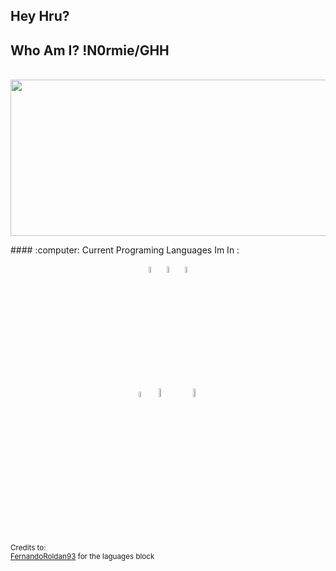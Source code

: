 ## Hey Hru?
## Who Am I? !N0rmie/GHH

<div align="center">
	<br>
	<img src="https://cdn.discordapp.com/attachments/816051195100528647/940358220994723880/bsbl.png" width="600" height="250">
</div>


<p>
	#### :computer: Current Programing Languages Im In : 
	<div align="center">
		<code><img width="5%" src="https://seeklogo.com/images/C/c-sharp-c-logo-02F17714BA-seeklogo.com.png"></code>
		<code><img width="5%" src="https://external-content.duckduckgo.com/iu/?u=https%3A%2F%2Fupload.wikimedia.org%2Fwikipedia%2Fcommons%2Fthumb%2Fc%2Fc3%2FPython-logo-notext.svg%2F1200px-Python-logo-notext.svg.png&f=1&nofb=1"></code>
		<code><img width="5%" src="https://upload.vectorlogo.zone/logos/javascript/images/239ec8a4-163e-4792-83b6-3f6d96911757.svg"></code>
		<br />
		<code><img width="5%" src="https://external-content.duckduckgo.com/iu/?u=https%3A%2F%2Fupload.wikimedia.org%2Fwikipedia%2Fcommons%2Fthumb%2F1%2F18%2FISO_C%252B%252B_Logo.svg%2F1200px-ISO_C%252B%252B_Logo.svg.png&f=1&nofb=1"></code>
		<code><img width="6%" src="https://external-content.duckduckgo.com/iu/?u=https%3A%2F%2Ficons.iconarchive.com%2Ficons%2Fmartz90%2Fhex%2F512%2Fhtml-5-icon.png&f=1&nofb=1">	</code>
		<code><img width="6%" src="https://external-content.duckduckgo.com/iu/?u=https%3A%2F%2Ficons.iconarchive.com%2Ficons%2Fmartz90%2Fhex%2F512%2Fcss-3-icon.png&f=1&nofb=1"></code>
	</div>
</p>

<sub>Credits to: <br/>[FernandoRoldan93](https://github.com/FernandoRoldan93) for the laguages block</sub>

